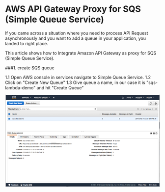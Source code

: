 # AWS API Gateway Proxy for SQS (Simple Queue Service)

If you came across a situation where you need to process API Request asynchronously and you want to add a queue in your application, you landed to right place.

This article shows how to Integrate Amazon API Gateway as proxy for SQS (Simple Queue Service).

###1. create SQS queue 

1.1 Open AWS console in services navigate to Simple Queue Service.
1.2 Click on "Create New Queue"
1.3 Give queue a name, in our case it is "sqs-lambda-demo" and hit "Create Queue"

![alt text](images/sqs.png)
